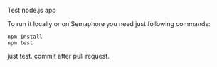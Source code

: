 Test node.js app


To run it locally or on Semaphore you need just following commands:

```console
npm install
npm test
```

just test.
commit after pull request.
